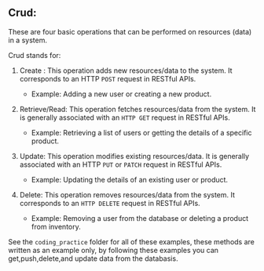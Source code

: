 ## Crud:

These are four basic operations that can be performed on resources (data) in a system.

Crud stands for:

1. Create : This operation adds new resources/data to the system. It corresponds to an HTTP `POST` request in RESTful APIs.

   - Example: Adding a new user or creating a new product.

2. Retrieve/Read: This operation fetches resources/data from the system. It is generally associated with an `HTTP GET` request in RESTful APIs.

   - Example: Retrieving a list of users or getting the details of a specific product.

3. Update: This operation modifies existing resources/data. It is generally associated with an HTTP `PUT` or `PATCH` request in RESTful APIs.

   - Example: Updating the details of an existing user or product.

4. Delete: This operation removes resources/data from the system. It corresponds to an `HTTP DELETE` request in RESTful APIs.

   - Example: Removing a user from the database or deleting a product from inventory.

See the `coding_practice` folder for all of these examples, these methods are written as an example only, by following these examples you can get,push,delete,and update data from the databasis.
